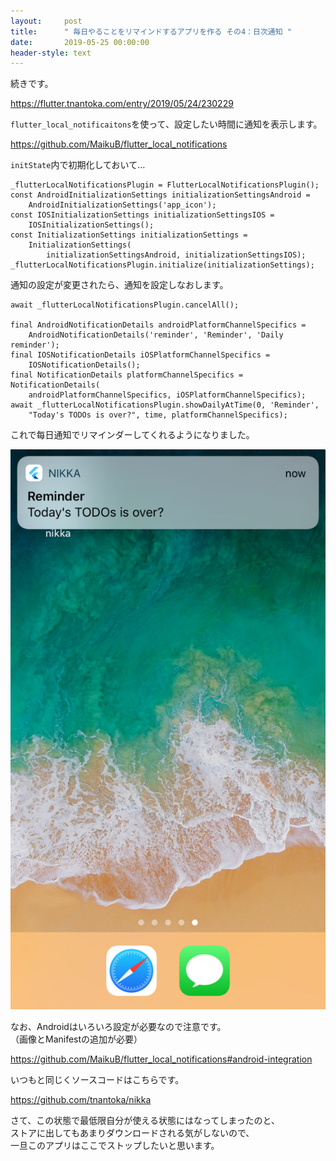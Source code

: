 ```yaml
---
layout:     post
title:      " 毎日やることをリマインドするアプリを作る その4：日次通知 "
date:       2019-05-25 00:00:00
header-style: text
---
```

続きです。

<https://flutter.tnantoka.com/entry/2019/05/24/230229>

`flutter_local_notificaitons`を使って、設定したい時間に通知を表示します。

<https://github.com/MaikuB/flutter_local_notifications>

`initState`内で初期化しておいて…

```
_flutterLocalNotificationsPlugin = FlutterLocalNotificationsPlugin();
const AndroidInitializationSettings initializationSettingsAndroid =
    AndroidInitializationSettings('app_icon');
const IOSInitializationSettings initializationSettingsIOS =
    IOSInitializationSettings();
const InitializationSettings initializationSettings =
    InitializationSettings(
        initializationSettingsAndroid, initializationSettingsIOS);
_flutterLocalNotificationsPlugin.initialize(initializationSettings);
```

通知の設定が変更されたら、通知を設定しなおします。

```
await _flutterLocalNotificationsPlugin.cancelAll();

final AndroidNotificationDetails androidPlatformChannelSpecifics =
    AndroidNotificationDetails('reminder', 'Reminder', 'Daily reminder');
final IOSNotificationDetails iOSPlatformChannelSpecifics =
    IOSNotificationDetails();
final NotificationDetails platformChannelSpecifics = NotificationDetails(
    androidPlatformChannelSpecifics, iOSPlatformChannelSpecifics);
await _flutterLocalNotificationsPlugin.showDailyAtTime(0, 'Reminder',
    "Today's TODOs is over?", time, platformChannelSpecifics);
```

これで每日通知でリマインダーしてくれるようになりました。

![](/img/in-post/20190525222634.png)

なお、Androidはいろいろ設定が必要なので注意です。  
（画像とManifestの追加が必要）

<https://github.com/MaikuB/flutter_local_notifications#android-integration>

いつもと同じくソースコードはこちらです。

<https://github.com/tnantoka/nikka>

さて、この状態で最低限自分が使える状態にはなってしまったのと、  
ストアに出してもあまりダウンロードされる気がしないので、  
一旦このアプリはここでストップしたいと思います。



